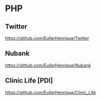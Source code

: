 # PHP

## Twitter

https://github.com/EullerHenrique/Twitter


## Nubank 

https://github.com/EullerHenrique/Nubank

## Clinic Life [PDI]

https://github.com/EullerHenrique/Clinic_Life
